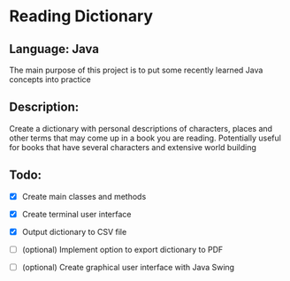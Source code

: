 # Reading Dictionary

## Language: Java

The main purpose of this project is to put some recently learned Java concepts into practice

## Description:
Create a dictionary with personal descriptions of characters, places and other terms that may come up in a book you are reading. Potentially useful for books that have several characters and extensive world building

## Todo:

- [x] Create main classes and methods
- [x] Create terminal user interface
- [x] Output dictionary to CSV file 
- [ ] (optional) Implement option to export dictionary to PDF
- [ ] (optional) Create graphical user interface with Java Swing


